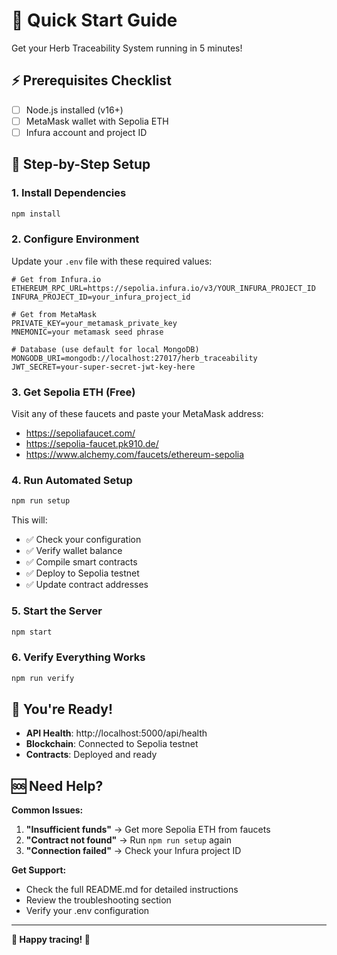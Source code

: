# 🚀 Quick Start Guide

Get your Herb Traceability System running in 5 minutes!

## ⚡ Prerequisites Checklist

- [ ] Node.js installed (v16+)
- [ ] MetaMask wallet with Sepolia ETH
- [ ] Infura account and project ID

## 🎯 Step-by-Step Setup

### 1. Install Dependencies
```bash
npm install
```

### 2. Configure Environment
Update your `.env` file with these required values:

```env
# Get from Infura.io
ETHEREUM_RPC_URL=https://sepolia.infura.io/v3/YOUR_INFURA_PROJECT_ID
INFURA_PROJECT_ID=your_infura_project_id

# Get from MetaMask
PRIVATE_KEY=your_metamask_private_key
MNEMONIC=your metamask seed phrase

# Database (use default for local MongoDB)
MONGODB_URI=mongodb://localhost:27017/herb_traceability
JWT_SECRET=your-super-secret-jwt-key-here
```

### 3. Get Sepolia ETH (Free)
Visit any of these faucets and paste your MetaMask address:
- https://sepoliafaucet.com/
- https://sepolia-faucet.pk910.de/
- https://www.alchemy.com/faucets/ethereum-sepolia

### 4. Run Automated Setup
```bash
npm run setup
```

This will:
- ✅ Check your configuration
- ✅ Verify wallet balance
- ✅ Compile smart contracts
- ✅ Deploy to Sepolia testnet
- ✅ Update contract addresses

### 5. Start the Server
```bash
npm start
```

### 6. Verify Everything Works
```bash
npm run verify
```

## 🎉 You're Ready!

- **API Health**: http://localhost:5000/api/health
- **Blockchain**: Connected to Sepolia testnet
- **Contracts**: Deployed and ready

## 🆘 Need Help?

**Common Issues:**

1. **"Insufficient funds"** → Get more Sepolia ETH from faucets
2. **"Contract not found"** → Run `npm run setup` again
3. **"Connection failed"** → Check your Infura project ID

**Get Support:**
- Check the full README.md for detailed instructions
- Review the troubleshooting section
- Verify your .env configuration

---
**🌿 Happy tracing! 🌿**
